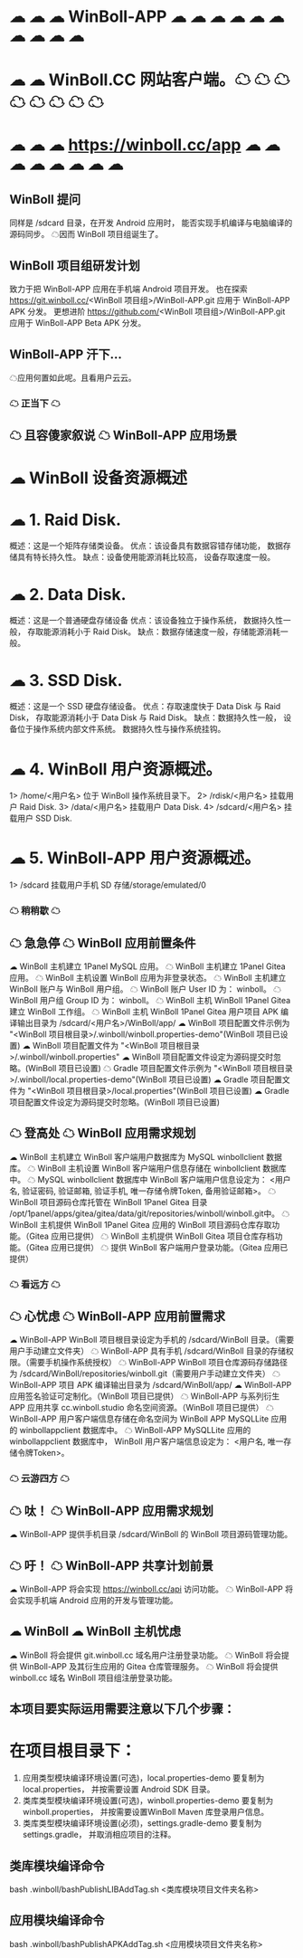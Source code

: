 # ☁ ☁ ☁ WinBoll-APP ☁ ☁ ☁ ☁ ☁ ☁   ☁ ☁   ☁  ☁
# ☁    ☁ WinBoll.CC 网站客户端。☁ ☁   ☁ ☁ ☁ ☁  ☁ ☁
# ☁ ☁ ☁ https://winboll.cc/app ☁ ☁ ☁ ☁  ☁ ☁ ☁ ☁

## WinBoll 提问
同样是 /sdcard 目录，在开发 Android 应用时，
能否实现手机编译与电脑编译的源码同步。
☁因而 WinBoll 项目组诞生了。

## WinBoll 项目组研发计划
致力于把 WinBoll-APP 应用在手机端 Android 项目开发。
也在探索 https://git.winboll.cc/<WinBoll 项目组>/WinBoll-APP.git 应用于 WinBoll-APP APK 分发。
更想进阶 https://github.com/<WinBoll 项目组>/WinBoll-APP.git 应用于 WinBoll-APP Beta APK 分发。

## WinBoll-APP 汗下...
☁应用何置如此呢。且看用户云云。

### ☁ 正当下 ☁ ###
## ☁ 且容傻家叙说 ☁ WinBoll-APP 应用场景
# ☁ WinBoll 设备资源概述
# ☁ 1. Raid Disk.
概述：这是一个矩阵存储类设备。
优点：该设备具有数据容错存储功能，
     数据存储具有特长持久性。
缺点：设备使用能源消耗比较高，
     设备存取速度一般。
     
# ☁ 2. Data Disk.
概述：这是一个普通硬盘存储设备
优点：该设备独立于操作系统，
     数据持久性一般，
     存取能源消耗小于 Raid Disk。
缺点：数据存储速度一般，存储能源消耗一般。

# ☁ 3. SSD Disk.
概述：这是一个 SSD 硬盘存储设备。
优点：存取速度快于 Data Disk 与 Raid Disk，
     存取能源消耗小于 Data Disk 与 Raid Disk。
缺点：数据持久性一般，
     设备位于操作系统内部文件系统。
     数据持久性与操作系统挂钩。
     
# ☁ 4. WinBoll 用户资源概述。
1> /home/<用户名> 位于 WinBoll 操作系统目录下。
2> /rdisk/<用户名> 挂载用户 Raid Disk.
3> /data/<用户名> 挂载用户 Data Disk.
4> /sdcard/<用户名> 挂载用户 SSD Disk.

# ☁ 5. WinBoll-APP 用户资源概述。
1> /sdcard 挂载用户手机 SD 存储/storage/emulated/0

### ☁ 稍稍歇 ☁ ###
## ☁ 急急停 ☁ WinBoll 应用前置条件
☁ WinBoll 主机建立 1Panel MySQL 应用。
☁ WinBoll 主机建立 1Panel Gitea 应用。
☁ WinBoll 主机设置 WinBoll 应用为非登录状态。
☁ WinBoll 主机建立 WinBoll 账户与 WinBoll 用户组。
☁ WinBoll 账户 User ID 为： winboll。
☁ WinBoll 用户组 Group ID 为： winboll。
☁ WinBoll 主机 WinBoll 1Panel Gitea 建立 WinBoll 工作组。
☁ WinBoll 主机 WinBoll 1Panel Gitea 用户项目 APK 编译输出目录为 /sdcard/<用户名>/WinBoll/app/
☁ WinBoll 项目配置文件示例为 "<WinBoll 项目根目录>/.winboll/winboll.properties-demo"(WinBoll 项目已设置)
☁ WinBoll 项目配置文件为 "<WinBoll 项目根目录>/.winboll/winboll.properties"
☁ WinBoll 项目配置文件设定为源码提交时忽略。(WinBoll 项目已设置)
☁ Gradle 项目配置文件示例为 "<WinBoll 项目根目录>/.winboll/local.properties-demo"(WinBoll 项目已设置)
☁ Gradle 项目配置文件为 "<WinBoll 项目根目录>/local.properties"(WinBoll 项目已设置)
☁ Gradle 项目配置文件设定为源码提交时忽略。(WinBoll 项目已设置)

## ☁ 登高处 ☁ WinBoll 应用需求规划
☁ WinBoll 主机建立 WinBoll 客户端用户数据库为 MySQL winbollclient 数据库。
☁ WinBoll 主机设置 WinBoll 客户端用户信息存储在 winbollclient 数据库中。
☁ MySQL winbollclient 数据库中
   WinBoll 客户端用户信息设定为：
   <用户名, 验证密码, 验证邮箱, 验证手机, 唯一存储令牌Token, 备用验证邮箱>。
☁ WinBoll 项目源码仓库托管在 WinBoll 1Panel Gitea 目录 /opt/1panel/apps/gitea/gitea/data/git/repositories/winboll/winboll.git中。
☁ WinBoll 主机提供 WinBoll 1Panel Gitea 应用的 WinBoll 项目源码仓库存取功能。（Gitea 应用已提供）
☁ WinBoll 主机提供 WinBoll Gitea 项目仓库存档功能。（Gitea 应用已提供）
☁ 提供 WinBoll 客户端用户登录功能。（Gitea 应用已提供）

### ☁ 看远方 ☁ ###
## ☁ 心忧虑 ☁ WinBoll-APP 应用前置需求
☁ WinBoll-APP WinBoll 项目根目录设定为手机的 /sdcard/WinBoll 目录。（需要用户手动建立文件夹）
☁ WinBoll-APP 具有手机 /sdcard/WinBoll 目录的存储权限。（需要手机操作系统授权）
☁ WinBoll-APP WinBoll 项目仓库源码存储路径为 /sdcard/WinBoll/repositories/winboll.git（需要用户手动建立文件夹）
☁ WinBoll-APP 项目 APK 编译输出目录为 /sdcard/WinBoll/app/
☁ WinBoll-APP 应用签名验证可定制化。（WinBoll 项目已提供）
☁ WinBoll-APP 与系列衍生 APP 应用共享 cc.winboll.studio 命名空间资源。（WinBoll 项目已提供）
☁ WinBoll-APP 用户客户端信息存储在命名空间为 WinBoll APP MySQLLite 应用的 winbollappclient 数据库中。
☁ WinBoll-APP MySQLLite 应用的 winbollappclient 数据库中， 
   WinBoll 用户客户端信息设定为：
   <用户名, 唯一存储令牌Token>。

### ☁ 云游四方 ☁ ###
## ☁ 呔！ ☁ WinBoll-APP 应用需求规划
☁ WinBoll-APP 提供手机目录 /sdcard/WinBoll 的 WinBoll 项目源码管理功能。 

## ☁ 吁！ ☁ WinBoll-APP 共享计划前景
☁ WinBoll-APP 将会实现 https://winboll.cc/api 访问功能。
☁ WinBoll-APP 将会实现手机端 Android 应用的开发与管理功能。

## ☁ WinBoll ☁ WinBoll 主机忧虑
☁ WinBoll 将会提供 git.winboll.cc 域名用户注册登录功能。
☁ WinBoll 将会提供 WinBoll-APP 及其衍生应用的 Gitea 仓库管理服务。
☁ WinBoll 将会提供 winboll.cc 域名 WinBoll 项目组注册登录功能。

## 本项目要实际运用需要注意以下几个步骤：
# 在项目根目录下：
1. 应用类型模块编译环境设置(可选)，local.properties-demo 要复制为 local.properties，
并按需要设置 Android SDK 目录。
2. 类库类型模块编译环境设置(可选)，winboll.properties-demo 要复制为 winboll.properties，
并按需要设置WinBoll Maven 库登录用户信息。
3. 类库类型模块编译环境设置(必须)，settings.gradle-demo 要复制为 settings.gradle，
并取消相应项目的注释。

## 类库模块编译命令
bash .winboll/bashPublishLIBAddTag.sh <类库模块项目文件夹名称>
## 应用模块编译命令
bash .winboll/bashPublishAPKAddTag.sh <应用模块项目文件夹名称>
